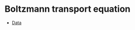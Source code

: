 # Boltzmann transport equation

- [Data](https://drive.google.com/drive/folders/1VPqi8llhR3Uh5_-csifGNlUWzK_7bkgg?usp=sharing)

